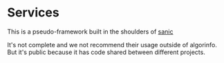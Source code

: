 # Services

This is a pseudo-framework built in the shoulders of [sanic](sanic.dev/)

It's not complete and we not recommend their usage outside of algorinfo. But it's public because it has code shared
between different projects. 

